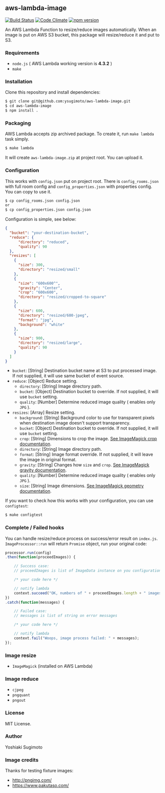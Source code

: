## aws-lambda-image

[![Build Status](https://travis-ci.org/ysugimoto/aws-lambda-image.svg?branch=master)](https://travis-ci.org/ysugimoto/aws-lambda-image)
[![Code Climate](https://codeclimate.com/github/ysugimoto/aws-lambda-image/badges/gpa.svg)](https://codeclimate.com/github/ysugimoto/aws-lambda-image)
[![npm version](https://badge.fury.io/js/aws-lambda-image.svg)](https://badge.fury.io/js/aws-lambda-image)

An AWS Lambda Function to resize/reduce images automatically. When an image is put on AWS S3 bucket, this package will resize/reduce it and put to S3.

### Requirements

- `node.js` ( AWS Lambda working version is **4.3.2** )
- `make`

### Installation

Clone this repository and install dependencies:

```bash
$ git clone git@github.com:ysugimoto/aws-lambda-image.git
$ cd aws-lambda-image
$ npm install .
```

### Packaging

AWS Lambda accepts zip archived package. To create it, run `make lambda` task simply.

```bash
$ make lambda
```

It will create `aws-lambda-image.zip` at project root. You can upload it.

### Configuration

This works with `config.json` put on project root. There is `config_rooms.json` with full room config and `config_properties.json` with properties config. You can copy to use it.

```bash
$ cp config_rooms.json config.json
or 
$ cp config_properties.json config.json
```

Configuration is simple, see below:

```json
{
  "bucket": "your-destination-bucket",
  "reduce": {
      "directory": "reduced",
      "quality": 90
  },
  "resizes": [
    {
      "size": 300,
      "directory": "resized/small"
    },
    {
      "size": "600x600^",
      "gravity": "Center",
      "crop": "600x600",
      "directory": "resized/cropped-to-square"
    },
    {
      "size": 600,
      "directory": "resized/600-jpeg",
      "format": "jpg",
      "background": "white"
    },
    {
      "size": 900,
      "directory": "resized/large",
      "quality": 90
    }
  ]
}
```

- `bucket`: [String] Destination bucket name at S3 to put processed image. If not supplied, it will use same bucket of event source.
- `reduce`: [Object] Reduce setting.
  - `directory`: [String] Image directory path.
  - `bucket`: [Object] Destination bucket to override. If not supplied, it will use `bucket` setting.
  - `quality`: [Number] Determine reduced image quality ( enables only `JPG` ).
- `resizes`: [Array] Resize setting.
  - `background`: [String] Background color to use for transparent pixels when destination image doesn't support transparency.
  - `bucket`: [Object] Destination bucket to override. If not supplied, it will use `bucket` setting.
  - `crop`: [String] Dimensions to crop the image. [See ImageMagick crop documentation](http://imagemagick.org/script/command-line-options.php#crop).
  - `directory`: [String] Image directory path.
  - `format`: [String] Image format override. If not supplied, it will leave the image in original format.
  - `gravity`: [String] Changes how `size` and `crop`. [See ImageMagick gravity documentation](http://imagemagick.org/script/command-line-options.php#gravity).
  - `quality`: [Number] Determine reduced image quality ( enables only `JPG` ).
  - `size`: [String] Image dimensions. [See ImageMagick geometry documentation](http://imagemagick.org/script/command-line-processing.php#geometry).

If you want to check how this works with your configuration, you can use `configtest`:

```bash
$ make configtest
```

### Complete / Failed hooks

You can handle resize/reduce process on success/error result on `index.js`. `ImageProcessor::run` will return `Promise` object, run your original code:

```javascript
processor.run(config)
.then(function(proceedImages)) {

    // Success case:
    // proceedImages is list of ImageData instance on you configuration

    /* your code here */

    // notify lambda
    context.succeed("OK, numbers of " + proceedImages.length + " images has proceeded.");
})
.catch(function(messages) {

    // Failed case:
    // messages is list of string on error messages

    /* your code here */

    // notify lambda
    context.fail("Woops, image process failed: " + messages);
});
```

### Image resize

- `ImageMagick` (installed on AWS Lambda)

### Image reduce

- `cjpeg`
- `pngquant`
- `pngout`

### License

MIT License.

### Author

Yoshiaki Sugimoto

### Image credits

Thanks for testing fixture images:

- http://pngimg.com/
- https://www.pakutaso.com/
